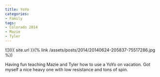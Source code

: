 ```yaml
---
title: YoYo
categories:
- Family
tags:
- Colorado 2014
- Mazie
- Tyler
---
```


![]({{ site.url }}{% link /assets/posts/2014/20140624-205837-75517286.jpg %})
  



Having fun teaching Mazie and Tyler how to use a YoYo on vacation. Got myself a nice heavy one with low resistance and tons of spin.
